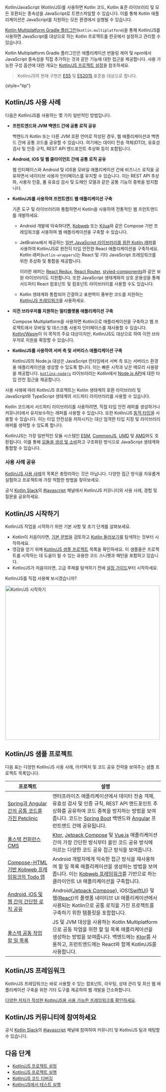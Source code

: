 [//]: # (title: Kotlin/JavaScript)

Kotlin/JavaScript (Kotlin/JS)를 사용하면 Kotlin 코드, Kotlin 표준 라이브러리 및 모든 호환되는 종속성을 JavaScript로 트랜스파일할 수 있습니다. 이를 통해 Kotlin 애플리케이션은 JavaScript를 지원하는 모든 환경에서 실행될 수 있습니다.

[Kotlin Multiplatform Gradle 플러그인](https://www.jetbrains.com/help/kotlin-multiplatform-dev/multiplatform-dsl-reference.html)(`kotlin.multiplatform`)을 통해 Kotlin/JS를 사용하면 JavaScript를 대상으로 하는 Kotlin 프로젝트를 한곳에서 설정하고 관리할 수 있습니다.

Kotlin Multiplatform Gradle 플러그인은 애플리케이션 번들링 제어 및 npm에서 JavaScript 종속성을 직접 추가하는 것과 같은 기능에 대한 접근을 제공합니다. 사용 가능한 구성 옵션에 대한 개요는 [Kotlin/JS 프로젝트 설정](js-project-setup.md)을 참조하세요.

> Kotlin/JS의 현재 구현은 [ES5](https://www.ecma-international.org/ecma-262/5.1/) 및 [ES2015](https://262.ecma-international.org/6.0/) 표준을 대상으로 합니다.
>
{style="tip"}

## Kotlin/JS 사용 사례

다음은 Kotlin/JS를 사용하는 몇 가지 일반적인 방법입니다.

*   **프런트엔드와 JVM 백엔드 간에 공통 로직 공유**

    백엔드가 Kotlin 또는 다른 JVM 호환 언어로 작성된 경우, 웹 애플리케이션과 백엔드 간에 공통 코드를 공유할 수 있습니다. 여기에는 데이터 전송 객체(DTO), 유효성 검사 및 인증 규칙, REST API 엔드포인트 추상화 등이 포함됩니다.

*   **Android, iOS 및 웹 클라이언트 간에 공통 로직 공유**

    웹 인터페이스와 Android 및 iOS용 모바일 애플리케이션 간에 비즈니스 로직을 공유하면서 네이티브 사용자 인터페이스를 유지할 수 있습니다. 이는 REST API 추상화, 사용자 인증, 폼 유효성 검사 및 도메인 모델과 같은 공통 기능의 중복을 방지합니다.

*   **Kotlin/JS를 사용하여 프런트엔드 웹 애플리케이션 구축**

    기존 도구 및 라이브러리와 통합하면서 Kotlin을 사용하여 전통적인 웹 프런트엔드를 개발하세요.

    *   Android 개발에 익숙하다면, [Kobweb](https://kobweb.varabyte.com/) 또는 [Kilua](https://kilua.dev/)와 같은 Compose 기반 프레임워크를 사용하여 웹 애플리케이션을 구축할 수 있습니다.
    *   JetBrains에서 제공하는 [일반 JavaScript 라이브러리를 위한 Kotlin 래퍼](https://github.com/JetBrains/kotlin-wrappers)를 사용하여 Kotlin/JS로 완전히 타입 안전한 React 애플리케이션을 구축하세요. Kotlin 래퍼(`kotlin-wrappers`)는 React 및 기타 JavaScript 프레임워크를 위한 추상화 및 통합을 제공합니다.

        이러한 래퍼는 [React Redux](https://react-redux.js.org/), [React Router](https://reactrouter.com/), [styled-components](https://styled-components.com/)와 같은 보완 라이브러리도 지원합니다. 또한 JavaScript 생태계와의 상호 운용성을 통해 서드파티 React 컴포넌트 및 컴포넌트 라이브러리를 사용할 수도 있습니다.

    *   Kotlin 생태계와 통합되어 간결하고 표현력이 풍부한 코드를 지원하는 [Kotlin/JS 프레임워크](js-frameworks.md)를 사용하세요.

*   **이전 브라우저를 지원하는 멀티플랫폼 애플리케이션 구축**

    Compose Multiplatform을 사용하면 Kotlin으로 애플리케이션을 구축하고 웹 프로젝트에서 모바일 및 데스크톱 사용자 인터페이스를 재사용할 수 있습니다. [Kotlin/Wasm](wasm-overview.md)이 이 목적의 주요 대상이지만, Kotlin/JS도 대상으로 하여 이전 브라우저로 지원을 확장할 수 있습니다.

*   **Kotlin/JS를 사용하여 서버 측 및 서버리스 애플리케이션 구축**

    Kotlin/JS의 Node.js 대상은 JavaScript 런타임에서 서버 측 또는 서버리스 환경용 애플리케이션을 생성할 수 있도록 합니다. 이는 빠른 시작과 낮은 메모리 사용량을 제공합니다. [`kotlinx-nodejs`](https://github.com/Kotlin/kotlinx-nodejs) 라이브러리는 Kotlin에서 [Node.js API](https://nodejs.org/docs/latest/api/)에 대한 타입 안전 접근을 제공합니다.

사용 사례에 따라 Kotlin/JS 프로젝트는 Kotlin 생태계의 호환 라이브러리 및 JavaScript와 TypeScript 생태계의 서드파티 라이브러리를 사용할 수 있습니다.

Kotlin 코드에서 서드파티 라이브러리를 사용하려면, 직접 타입 안전 래퍼를 생성하거나 커뮤니티에서 유지보수하는 래퍼를 사용할 수 있습니다. 또한 Kotlin/JS [동적 타입](dynamic-type.md)을 사용할 수 있습니다. 이는 타입 안전성을 저하시키는 대신 엄격한 타입 지정 및 라이브러리 래퍼를 생략할 수 있도록 합니다.

Kotlin/JS는 가장 일반적인 모듈 시스템인 [ESM](https://tc39.es/ecma262/#sec-modules), [CommonJS](https://nodejs.org/api/modules.html#modules-commonjs-modules), [UMD](https://github.com/umdjs/umd) 및 [AMD](https://github.com/amdjs/amdjs-api)와도 호환됩니다. 이를 통해 [모듈을 생성 및 소비](js-modules.md)하고 구조화된 방식으로 JavaScript 생태계와 통합할 수 있습니다.

### 사용 사례 공유

[Kotlin/JS 사용 사례](#use-cases-for-kotlin-js)의 목록은 총망라하는 것은 아닙니다. 다양한 접근 방식을 자유롭게 실험하고 프로젝트에 가장 적합한 방법을 찾아보세요.

공식 [Kotlin Slack](https://surveys.jetbrains.com/s3/kotlin-slack-sign-up)의 [#javascript](https://kotlinlang.slack.com/archives/C0B8L3U69) 채널에서 Kotlin/JS 커뮤니티와 사용 사례, 경험 및 질문을 공유하세요.

## Kotlin/JS 시작하기

Kotlin/JS 작업을 시작하기 위한 기본 사항 및 초기 단계를 살펴보세요.

*   Kotlin이 처음이라면, [기본 문법](basic-syntax.md)을 검토하고 [Kotlin 둘러보기](kotlin-tour-welcome.md)를 탐색하는 것부터 시작하세요.
*   영감을 얻기 위해 [Kotlin/JS 샘플 프로젝트](#sample-projects-for-kotlin-js) 목록을 확인하세요. 이 샘플들은 프로젝트를 시작하는 데 도움이 될 수 있는 유용한 코드 스니펫과 패턴을 포함하고 있습니다.
*   Kotlin/JS가 처음이라면, 고급 주제를 탐색하기 전에 [설정 가이드](js-project-setup.md)부터 시작하세요.

Kotlin/JS를 직접 사용해 보시겠습니까?

<a href="js-get-started.md"><img src="js-get-started-button.svg" width="500" alt="Kotlin/JS 시작하기" style="block"/></a>

## Kotlin/JS 샘플 프로젝트

다음 표는 다양한 Kotlin/JS 사용 사례, 아키텍처 및 코드 공유 전략을 보여주는 샘플 프로젝트 목록입니다.

| 프로젝트                                                                                                                           | 설명                                                                                                                                                                                                                                                                                                                      |
|-----------------------------------------------------------------------------------------------------------------------------------|----------------------------------------------------------------------------------------------------------------------------------------------------------------------------------------------------------------------------------------------------------------------------------------------------------------------------------|
| [Spring과 Angular 간의 공통 코드를 가진 Petclinic](https://github.com/Kotlin/kmp-spring-petclinic/#readme)                   | 엔터프라이즈 애플리케이션에서 데이터 전송 객체, 유효성 검사 및 인증 규칙, REST API 엔드포인트 추상화를 공유하여 코드 중복을 방지하는 방법을 보여줍니다. 코드는 [Spring Boot](https://spring.io/projects/spring-boot) 백엔드와 [Angular](https://angular.dev/) 프런트엔드 간에 공유됩니다. |
| [풀스택 컨퍼런스 CMS](https://github.com/Kotlin/kmp-fullstack-conference-cms/#readme)                                        | [Ktor](https://ktor.io/), [Jetpack Compose](https://developer.android.com/compose) 및 [Vue.js](https://vuejs.org/) 애플리케이션 간의 가장 간단한 방식부터 올인 코드 공유 방식에 이르는 다양한 코드 공유 접근 방식을 보여줍니다. |
| [Compose-HTML 기반 Kobweb 프레임워크의 Todo 앱](https://github.com/varabyte/kobweb-templates/tree/main/examples/todo/#readme) | Android 개발자에게 익숙한 접근 방식을 재사용하여 할 일 목록 애플리케이션을 생성하는 방법을 보여줍니다. 이는 [Kobweb 프레임워크](https://kobweb.varabyte.com/)를 기반으로 하는 클라이언트 UI 애플리케이션을 구축합니다. |
| [Android, iOS 및 웹 간의 간단한 로직 공유](https://github.com/Kotlin/kmp-logic-sharing-simple-example/#readme)          | Android([Jetpack Compose](https://developer.android.com/compose)), iOS([SwiftUI](https://developer.apple.com/tutorials/swiftui/)) 및 웹([React](https://react.dev/))의 플랫폼 네이티브 UI 애플리케이션에서 사용되는 Kotlin으로 공통 로직을 가진 프로젝트를 구축하기 위한 템플릿을 포함합니다. |
| [풀스택 공동 작업 할 일 목록](https://github.com/kotlin-hands-on/jvm-js-fullstack/#readme)                                | JS 및 JVM 대상을 사용하는 Kotlin Multiplatform으로 공동 작업을 위한 할 일 목록 애플리케이션을 생성하는 방법을 보여줍니다. 백엔드에는 [Ktor](https://ktor.io/)를 사용하고, 프런트엔드에는 React와 함께 Kotlin/JS를 사용합니다. |

## Kotlin/JS 프레임워크

Kotlin/JS 프레임워크는 바로 사용할 수 있는 컴포넌트, 라우팅, 상태 관리 및 최신 웹 애플리케이션 구축을 위한 기타 도구를 제공하여 웹 개발을 간소화합니다.

[다양한 저자가 작성한 Kotlin/JS용 사용 가능한 프레임워크를 확인하세요](js-frameworks.md).

## Kotlin/JS 커뮤니티에 참여하세요

공식 [Kotlin Slack](https://surveys.jetbrains.com/s3/kotlin-slack-sign-up)의 [#javascript](https://kotlinlang.slack.com/archives/C0B8L3U69) 채널에 참여하여 커뮤니티 및 Kotlin/JS 팀과 채팅할 수 있습니다.

## 다음 단계

*   [Kotlin/JS 프로젝트 설정](js-project-setup.md)
*   [Kotlin/JS 프로젝트 실행](running-kotlin-js.md)
*   [Kotlin/JS 코드 디버깅](js-debugging.md)
*   [Kotlin/JS에서 테스트 실행](js-running-tests.md)